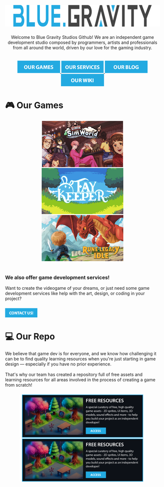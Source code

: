[//]: #Header
<div align="center">
  <img src="https://github.com/bluegravitystudios/.github/blob/main/profile/BGS_Dark_Text_Transparent%20cut.png?raw=true" height="70"  />
</div>

###

[//]: #Intro
<div align="center">
 Welcome to Blue Gravity Studios Github! We are an independent game development studio composed by programmers, artists and professionals from all around the world, driven by our love for the gaming industry.
</div>

<br>
<br>

[//]: #Buttons
<div align="center">
  <a href="https://gravity.games/" target="_blank">
    <img src="https://raw.githubusercontent.com/bluegravitystudios/.github/d17667f234dc21d85edfe65b8767c873654de761/profile/Games.png" height="40" alt="Our Games"  />
  </a>
  <a href="https://gravity.blue/" target="_blank">
    <img src="https://raw.githubusercontent.com/bluegravitystudios/.github/d17667f234dc21d85edfe65b8767c873654de761/profile/Services.png" height="40" alt="Our Services"  />
  </a>
  <a href="https://bluegravity.news/" target="_blank">
    <img src="https://raw.githubusercontent.com/bluegravitystudios/.github/d17667f234dc21d85edfe65b8767c873654de761/profile/Blog.png" height="40" alt="Our Blog"  />
  </a>
  <a href="https://bluegravitystudios.com/" target="_blank">
    <img src="https://raw.githubusercontent.com/bluegravitystudios/.github/d17667f234dc21d85edfe65b8767c873654de761/profile/Wiki.png" height="40" alt="Our Wiki"  />
  </a>
</div>


###

###

<h1 align="left">🎮 Our Games</h1>

###

[//]: #Games
<div align="center">
  <a href="https://bluegravitystudios.itch.io/littlesimworld" target="_blank">
    <img src="https://raw.githubusercontent.com/bluegravitystudios/.github/c5c5a30e75ba55b765aa1b511a3f2c676c1f4b7d/profile/LSW%20WIki.png" height="150" alt="Little Sim World"  />
  </a>
  <a href="https://bluegravitystudios.itch.io/faykeeper" target="_blank">
    <img src="https://raw.githubusercontent.com/bluegravitystudios/.github/22fb9f4bcef01e04b9f67f95da17615ff5216b84/fay.png" height="150" alt="Fay Keeper"  />
  </a>
  <a href="https://runes.bluegravity.games/" target="_blank">
    <img src="https://raw.githubusercontent.com/bluegravitystudios/.github/c5c5a30e75ba55b765aa1b511a3f2c676c1f4b7d/profile/Main%20Title.png" height="150" alt="Rune Legacy Idle"  />
  </a>
</div>
<br>

<h3 align="Left">
We also offer game development services!
</h3>

<div align="left">
Want to create the videogame of your dreams, or just need some game development services like help with the art, design, or coding in your project?
</div>

###
<a href="https://gravity.blue/contact/" target="_blank">
  <img src="https://raw.githubusercontent.com/bluegravitystudios/.github/c1f1a9f731a1c800a0d0bbe5fe1b517597a172bc/profile/Asset%2013.png" height="30" alt="Contact"  />
  </a>
  
###

<h1 align="left">
💻 Our Repo
</h1>

<div align="left">
We believe that game dev is for everyone, and we know how challenging it can be to find quality learning resources when you're just starting in game design — especially if you have no prior experience.
<br>
<br>
That's why our team has created a repository full of free assets and learning resources for all areas involved in the process of creating a game from scratch!
</div>

###

[//]: #Repos
<div align="center">
  <a href="https://github.com/bluegravitystudios/gamedev-free-resources" target="_blank">
    <img src="https://raw.githubusercontent.com/bluegravitystudios/.github/e53db3c2cb26d8bc58f792e75f9eb5786906b0cd/Asset%2017%402x.png" height="140" alt="Free Assets"  />
  </a>
  <a href="https://github.com/bluegravitystudios/gamedev-free-resources">
    <img src="https://raw.githubusercontent.com/bluegravitystudios/.github/e53db3c2cb26d8bc58f792e75f9eb5786906b0cd/Asset%2017%402x.png" height="140" alt="Free Assets"  />
  </a>
</div>
<br>
